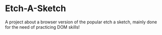 # Etch-A-Sketch
A project about a browser version of the popular etch a sketch, mainly done for the need of practicing DOM skills!
